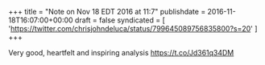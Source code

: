 +++
title = "Note on Nov 18 EDT 2016 at 11:7"
publishdate = 2016-11-18T16:07:00+00:00
draft = false
syndicated = [ 'https://twitter.com/chrisjohndeluca/status/799645089756835800?s=20' ]
+++

Very good, heartfelt and inspiring analysis https://t.co/Jd361q34DM
